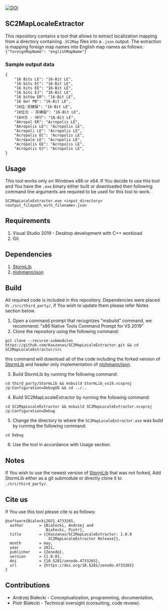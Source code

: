[![DOI](https://zenodo.org/badge/362452072.svg)](https://zenodo.org/badge/latestdoi/362452072)

## SC2MapLocaleExtractor

This repository contains a tool that allows to extract localization mapping from a directory containing ```.SC2Map``` files into a ```.json``` output.
The extraction is mapping foreign map names into English map names as follows: ```{"foreignMapName": "englishMapName"}```

### Sample output data

```
{
    "16 Bits LE": "16-Bit LE",
    "16 bits EC": "16-Bit LE",
    "16 bits EE": "16-Bit LE",
    "16 bits EJ": "16-Bit LE",
    "16 bitów ER": "16-Bit LE",
    "16 бит РВ": "16-Bit LE",
    "16位-天梯版": "16-Bit LE",
    "16位元 - 天梯版": "16-Bit LE",
    "16비트 - 래더": "16-Bit LE",
    "Akropol ER": "Acropolis LE",
    "Akropolis LE": "Acropolis LE",
    "Acropoli LE": "Acropolis LE",
    "Acropolis EC": "Acropolis LE",
    "Acrópole LE": "Acropolis LE",
    "Acrópolis EE": "Acropolis LE",
    "Acrópolis EJ": "Acropolis LE",
}
```

## Usage

This tool works only on Windows x86 or x64.
If You decide to use this tool and You have the ```.exe``` binary either built or downloaded then following command line arguments are required to be used for this tool to work.

```
SC2MapLocaleExtractor.exe <input_directory> <output_filepath_with_filename>.json
```

## Requirements

1. Visual Studio 2019 - Desktop development with C++ workload
2. Git

## Dependencies

1. [StormLib](https://github.com/Kaszanas/StormLib)
2. [nlohmann/json](https://github.com/nlohmann/json)

## Build

All required code is included in this repository.
Dependencies were placed in ```./src/third_party/```, if You wish to update them please refer Notes section below.

1. Open a command prompt that recognizes "msbuild" command, we recommend: "x86 Native Tools Command Prompt for VS 2019"
2. Clone the repository using the following command:
```
git clone --recurse-submodules https://github.com/Kaszanas/SC2MapLocaleExtractor.git && cd SC2MapLocaleExtractor/src
```
this command will download all of the code including the forked version of [StormLib](https://github.com/Kaszanas/StormLib) and header only implementation of [nlohmann/json](https://github.com/nlohmann/json).

3. Build StormLib by running the following command: 
```
cd third_party/StormLib && msbuild StormLib_vs19.vcxproj /p:Configuration=DebugUD && cd ../..
```

4. Build SC2MapLocaleExtractor by running the following command:
```
cd SC2MapLocaleExtractor && msbuild SC2MapLocaleExtractor.vcxproj /p:Configuration=Debug
```

5. Change the directory to where the ```SC2MapLocaleExtractor.exe``` was build by running the following command:
```
cd Debug
```
6. Use the tool in accordance with Usage section.

## Notes

If You wish to use the newest version of [StormLib](https://github.com/Kaszanas/StormLib) that was not forked, Add StormLib either as a git submodule or directly clone it to ```./src/third_party/```.

## Cite us

If You use this tool please cite is as follows:

```
@software{Bialecki2021_4733265,
  author       = {Białecki, Andrzej and
                  Białecki, Piotr},
  title        = {{Kaszanas/SC2MapLocaleExtractor: 1.0.0 
                   SC2MapLocaleExtractor Release}},
  month        = may,
  year         = 2021,
  publisher    = {Zenodo},
  version      = {1.0.0},
  doi          = {10.5281/zenodo.4733265},
  url          = {https://doi.org/10.5281/zenodo.4733265}
}
```

## Contributions

- Andrzej Białecki - Conceptualization, programming, documentation,
- Piotr Białecki - Technical oversight (consulting, code review).